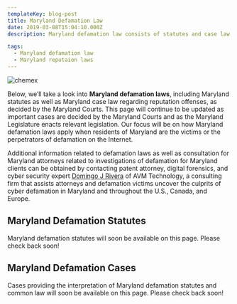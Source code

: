 ```yaml
---
templateKey: blog-post
title: Maryland Defamation Law
date: 2019-03-08T15:04:10.000Z
description: Maryland defamation law consists of statutes and case law.  Defamation law in Maryland may include libel, slander, false light, intereference with business relations, and other torts.  

tags:
  - Maryland defamation law
  - Maryland reputaion laws
---
```

![chemex](/img/chemex.jpg)

Below, we’ll take a look into **Maryland defamation laws**, including Maryland statutes as well as Maryland case law regarding reputation offenses, as decided by the Maryland Courts.  This page will continue to be updated as important cases are decided by the Maryland Courts and as the Maryland Legislature enacts relevant legislation.  Our focus will be on how Maryland defamation laws apply when residents of Maryland are the victims or the perpetrators of defamation on the Internet.

Additional information related to defamation laws as well as consultation for Maryland attorneys related to investigations of defamation for Maryland clients can be obtained by contacting patent attorney, digital forensics, and cyber security expert [Domingo J Rivera](http://www.cyberdefamationlawyer.com) of AVM Technology, a consulting firm that assists attorneys and defamation victims uncover the culprits of cyber defamation in Maryland and throughout the U.S., Canada, and Europe. 

## Maryland Defamation Statutes

Maryland defamation statutes will soon be available on this page.  Please check back soon! 

## Maryland Defamation Cases

Cases providing the interpretation of Maryland defamation statutes and common law will soon be available on this page.  Please check back soon! 
